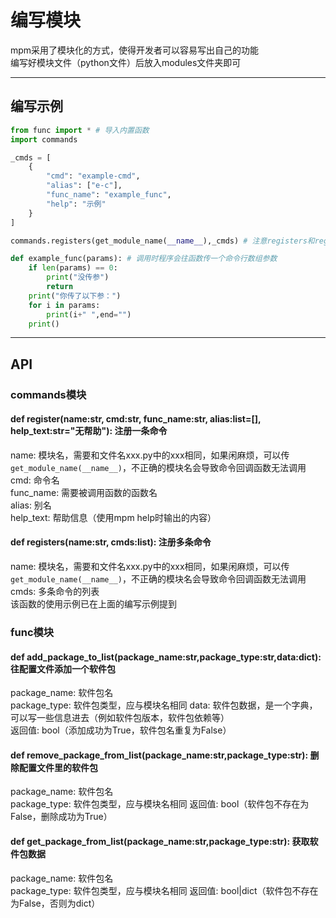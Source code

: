 # 编写模块  
mpm采用了模块化的方式，使得开发者可以容易写出自己的功能  
编写好模块文件（python文件）后放入modules文件夹即可  

---
## 编写示例
```python
from func import * # 导入内置函数
import commands

_cmds = [
    {
        "cmd": "example-cmd",
        "alias": ["e-c"],
        "func_name": "example_func",
        "help": "示例"
    }
]

commands.registers(get_module_name(__name__),_cmds) # 注意registers和register有区别

def example_func(params): # 调用时程序会往函数传一个命令行数组参数
    if len(params) == 0:
        print("没传参")
        return
    print("你传了以下参：")
    for i in params:
        print(i+" ",end="")
    print()
```
---
## API
### commands模块
#### def register(name:str, cmd:str, func\_name:str, alias:list=[], help\_text:str="无帮助"): 注册一条命令  
name: 模块名，需要和文件名xxx.py中的xxx相同，如果闲麻烦，可以传`get_module_name(__name__)`，不正确的模块名会导致命令回调函数无法调用  
cmd: 命令名  
func\_name: 需要被调用函数的函数名  
alias: 别名  
help\_text: 帮助信息（使用mpm help时输出的内容）  

#### def registers(name:str, cmds:list): 注册多条命令
name: 模块名，需要和文件名xxx.py中的xxx相同，如果闲麻烦，可以传`get_module_name(__name__)`，不正确的模块名会导致命令回调函数无法调用  
cmds: 多条命令的列表  
该函数的使用示例已在上面的编写示例提到  

### func模块
#### def add\_package\_to\_list(package\_name:str,package\_type:str,data:dict): 往配置文件添加一个软件包
package\_name: 软件包名  
package\_type: 软件包类型，应与模块名相同
data: 软件包数据，是一个字典，可以写一些信息进去（例如软件包版本，软件包依赖等）  
返回值: bool（添加成功为True，软件包名重复为False）  

#### def remove\_package\_from\_list(package\_name:str,package\_type:str): 删除配置文件里的软件包
package\_name: 软件包名  
package\_type: 软件包类型，应与模块名相同
返回值: bool（软件包不存在为False，删除成功为True）  

#### def get\_package\_from\_list(package\_name:str,package\_type:str): 获取软件包数据
package\_name: 软件包名  
package\_type: 软件包类型，应与模块名相同
返回值: bool|dict（软件包不存在为False，否则为dict）
